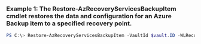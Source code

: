 ### Example 1: The Restore-AzRecoveryServicesBackupItem cmdlet restores the data and configuration for an Azure Backup item to a specified recovery point.
```powershell
PS C:\> Restore-AzRecoveryServicesBackupItem -VaultId $vault.ID -WLRecoveryConfig {WLRecoveryConfig}
```

